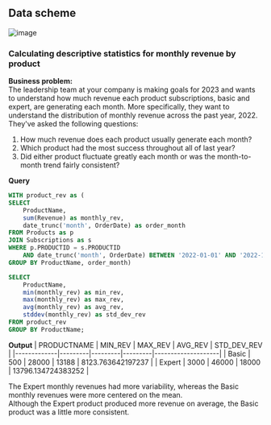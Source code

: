 ## Data scheme	
![image](https://github.com/chiangsuanne/SQL-Portfolio/assets/108243961/41fa9399-4efa-46f3-a9b1-104498f7b592)

### Calculating descriptive statistics for monthly revenue by product
**Business problem:**	  
The leadership team at your company is making goals for 2023 and wants to understand how much revenue each product subscriptions, basic and expert, are generating each month. More specifically, they want to understand the distribution of monthly revenue across the past year, 2022.	
They've asked the following questions:	
1. How much revenue does each product usually generate each month?
2. Which product had the most success throughout all of last year?
3. Did either product fluctuate greatly each month or was the month-to-month trend fairly consistent?

**Query**
```sql
WITH product_rev as (
SELECT 
    ProductName,
    sum(Revenue) as monthly_rev,
    date_trunc('month', OrderDate) as order_month
FROM Products as p
JOIN Subscriptions as s
WHERE p.PRODUCTID = s.PRODUCTID
    AND date_trunc('month', OrderDate) BETWEEN '2022-01-01' AND '2022-12-01'
GROUP BY ProductName, order_month)

SELECT
    ProductName,
    min(monthly_rev) as min_rev,
    max(monthly_rev) as max_rev,
    avg(monthly_rev) as avg_rev,
    stddev(monthly_rev) as std_dev_rev
FROM product_rev
GROUP BY ProductName;
````
**Output**
| PRODUCTNAME | MIN_REV | MAX_REV | AVG_REV | STD_DEV_REV        |
|-------------|---------|---------|---------|--------------------|
| Basic       | 500     | 28000   | 13188   | 8123.763642197237  |
| Expert      | 3000    | 46000   | 18000   | 13796.134724383252 |

The Expert monthly revenues had more variability, whereas the Basic monthly revenues were more centered on the mean.    	
Although the Expert product produced more revenue on average, the Basic product was a little more consistent.
